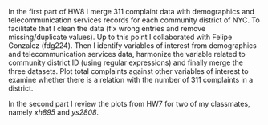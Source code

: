 In the first part of HW8 I merge 311 complaint data with demographics and telecommunication services records for each community district of NYC. To facilitate that I clean the data (fix wrong entries and remove missing/duplicate values). Up to this point I collaborated with Felipe Gonzalez (fdg224). Then I identify variables of interest from demographics and telecommunication services data, harmonize the variable related to community district ID (using regular expressions) and finally merge the three datasets. Plot total complaints against other variables of interest to examine whether there is a relation with the number of 311 complaints in a district. 

In the second part I review the plots from HW7 for two of my classmates, namely _xh895_ and _ys2808_.
